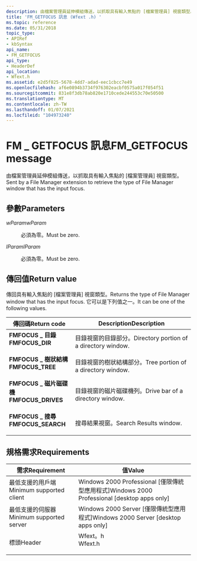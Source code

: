 ```yaml
---
description: 由檔案管理員延伸模組傳送，以抓取具有輸入焦點的 [檔案管理員] 視窗類型。
title: 'FM_GETFOCUS 訊息 (Wfext .h) '
ms.topic: reference
ms.date: 05/31/2018
topic_type:
- APIRef
- kbSyntax
api_name:
- FM_GETFOCUS
api_type:
- HeaderDef
api_location:
- Wfext.h
ms.assetid: e2d5f825-5678-4dd7-adad-eec1cbcc7e49
ms.openlocfilehash: af6e0894b3734f976302eacbf0575a017f054f51
ms.sourcegitcommit: 831e8f3db78ab820e1710cede244553c70e50500
ms.translationtype: MT
ms.contentlocale: zh-TW
ms.lasthandoff: 01/07/2021
ms.locfileid: "104973240"
---
```

# <a name="fm_getfocus-message"></a><span data-ttu-id="50692-103">FM \_ GETFOCUS 訊息</span><span class="sxs-lookup"><span data-stu-id="50692-103">FM\_GETFOCUS message</span></span>

<span data-ttu-id="50692-104">由檔案管理員延伸模組傳送，以抓取具有輸入焦點的 [檔案管理員] 視窗類型。</span><span class="sxs-lookup"><span data-stu-id="50692-104">Sent by a File Manager extension to retrieve the type of File Manager window that has the input focus.</span></span>

## <a name="parameters"></a><span data-ttu-id="50692-105">參數</span><span class="sxs-lookup"><span data-stu-id="50692-105">Parameters</span></span>

<dl> <dt>

<span data-ttu-id="50692-106">*wParam*</span><span class="sxs-lookup"><span data-stu-id="50692-106">*wParam*</span></span> 
</dt> <dd><span data-ttu-id="50692-107">必須為零。</span><span class="sxs-lookup"><span data-stu-id="50692-107">Must be zero.</span></span></dd> <dt>

<span data-ttu-id="50692-108">*lParam*</span><span class="sxs-lookup"><span data-stu-id="50692-108">*lParam*</span></span> 
</dt> <dd><span data-ttu-id="50692-109">必須為零。</span><span class="sxs-lookup"><span data-stu-id="50692-109">Must be zero.</span></span></dd> </dl>

## <a name="return-value"></a><span data-ttu-id="50692-110">傳回值</span><span class="sxs-lookup"><span data-stu-id="50692-110">Return value</span></span>

<span data-ttu-id="50692-111">傳回具有輸入焦點的 [檔案管理員] 視窗類型。</span><span class="sxs-lookup"><span data-stu-id="50692-111">Returns the type of File Manager window that has the input focus.</span></span> <span data-ttu-id="50692-112">它可以是下列值之一。</span><span class="sxs-lookup"><span data-stu-id="50692-112">It can be one of the following values.</span></span>



| <span data-ttu-id="50692-113">傳回碼</span><span class="sxs-lookup"><span data-stu-id="50692-113">Return code</span></span>                                                                                    | <span data-ttu-id="50692-114">Description</span><span class="sxs-lookup"><span data-stu-id="50692-114">Description</span></span>                                         |
|------------------------------------------------------------------------------------------------|-----------------------------------------------------|
| <dl> <span data-ttu-id="50692-115"><dt>**FMFOCUS \_ 目錄**</dt></span><span class="sxs-lookup"><span data-stu-id="50692-115"><dt>**FMFOCUS\_DIR**</dt></span></span> </dl>    | <span data-ttu-id="50692-116">目錄視窗的目錄部分。</span><span class="sxs-lookup"><span data-stu-id="50692-116">Directory portion of a directory window.</span></span><br/> |
| <dl> <span data-ttu-id="50692-117"><dt>**FMFOCUS \_ 樹狀結構**</dt></span><span class="sxs-lookup"><span data-stu-id="50692-117"><dt>**FMFOCUS\_TREE**</dt></span></span> </dl>   | <span data-ttu-id="50692-118">目錄視窗的樹狀結構部分。</span><span class="sxs-lookup"><span data-stu-id="50692-118">Tree portion of a directory window.</span></span><br/>      |
| <dl> <span data-ttu-id="50692-119"><dt>**FMFOCUS \_ 磁片磁碟機**</dt></span><span class="sxs-lookup"><span data-stu-id="50692-119"><dt>**FMFOCUS\_DRIVES**</dt></span></span> </dl> | <span data-ttu-id="50692-120">目錄視窗的磁片磁碟機列。</span><span class="sxs-lookup"><span data-stu-id="50692-120">Drive bar of a directory window.</span></span><br/>         |
| <dl> <span data-ttu-id="50692-121"><dt>**FMFOCUS \_ 搜尋**</dt></span><span class="sxs-lookup"><span data-stu-id="50692-121"><dt>**FMFOCUS\_SEARCH**</dt></span></span> </dl> | <span data-ttu-id="50692-122">搜尋結果視窗。</span><span class="sxs-lookup"><span data-stu-id="50692-122">Search Results window.</span></span><br/>                   |



 

## <a name="requirements"></a><span data-ttu-id="50692-123">規格需求</span><span class="sxs-lookup"><span data-stu-id="50692-123">Requirements</span></span>



| <span data-ttu-id="50692-124">需求</span><span class="sxs-lookup"><span data-stu-id="50692-124">Requirement</span></span> | <span data-ttu-id="50692-125">值</span><span class="sxs-lookup"><span data-stu-id="50692-125">Value</span></span> |
|-------------------------------------|------------------------------------------------------------------------------------|
| <span data-ttu-id="50692-126">最低支援的用戶端</span><span class="sxs-lookup"><span data-stu-id="50692-126">Minimum supported client</span></span><br/> | <span data-ttu-id="50692-127">Windows 2000 Professional \[僅限傳統型應用程式\]</span><span class="sxs-lookup"><span data-stu-id="50692-127">Windows 2000 Professional \[desktop apps only\]</span></span><br/>                         |
| <span data-ttu-id="50692-128">最低支援的伺服器</span><span class="sxs-lookup"><span data-stu-id="50692-128">Minimum supported server</span></span><br/> | <span data-ttu-id="50692-129">Windows 2000 Server \[僅限傳統型應用程式\]</span><span class="sxs-lookup"><span data-stu-id="50692-129">Windows 2000 Server \[desktop apps only\]</span></span><br/>                               |
| <span data-ttu-id="50692-130">標頭</span><span class="sxs-lookup"><span data-stu-id="50692-130">Header</span></span><br/>                   | <dl> <span data-ttu-id="50692-131"><dt>Wfext。h</dt></span><span class="sxs-lookup"><span data-stu-id="50692-131"><dt>Wfext.h</dt></span></span> </dl> |



 

 




